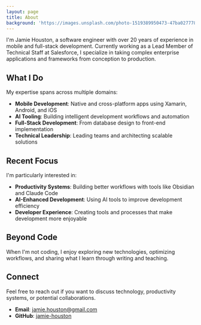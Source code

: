 ```yaml
---
layout: page
title: About
background: 'https://images.unsplash.com/photo-1519389950473-47ba0277781c?ixlib=rb-4.0.3&ixid=M3wxMjA3fDB8MHxwaG90by1wYWdlfHx8fGVufDB8fHx8fA%3D%3D&auto=format&fit=crop&w=2070&q=80'
---
```


I'm Jamie Houston, a software engineer with over 20 years of experience in mobile and full-stack development. Currently working as a Lead Member of Technical Staff at Salesforce, I specialize in taking complex enterprise applications and frameworks from conception to production.

## What I Do

My expertise spans across multiple domains:

- **Mobile Development**: Native and cross-platform apps using Xamarin, Android, and iOS
- **AI Tooling**: Building intelligent development workflows and automation
- **Full-Stack Development**: From database design to front-end implementation
- **Technical Leadership**: Leading teams and architecting scalable solutions

## Recent Focus

I'm particularly interested in:

- **Productivity Systems**: Building better workflows with tools like Obsidian and Claude Code
- **AI-Enhanced Development**: Using AI tools to improve development efficiency
- **Developer Experience**: Creating tools and processes that make development more enjoyable

## Beyond Code

When I'm not coding, I enjoy exploring new technologies, optimizing workflows, and sharing what I learn through writing and teaching.

## Connect

Feel free to reach out if you want to discuss technology, productivity systems, or potential collaborations.

- **Email**: jamie.houston@gmail.com
- **GitHub**: [jamie-houston](https://github.com/jamie-houston)